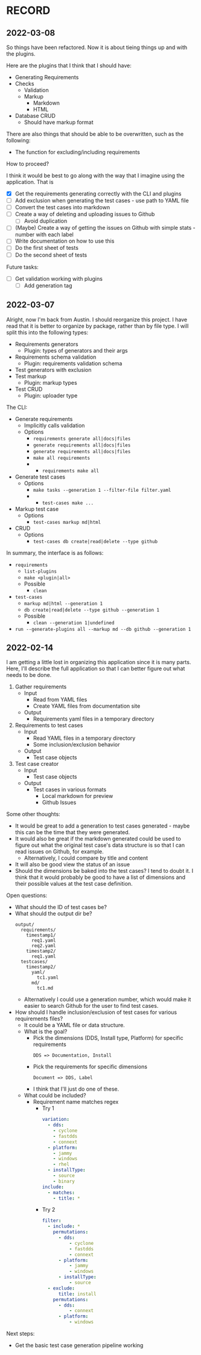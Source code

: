# RECORD

## 2022-03-08

So things have been refactored. Now it is about tieing things up and with the plugins.

Here are the plugins that I think that I should have:

- Generating Requirements
- Checks
  - Validation
  - Markup
    - Markdown
    - HTML
- Database CRUD
  - Should have markup format

There are also things that should be able to be overwritten, such as the following:

- The function for excluding/including requirements

How to proceed?

I think it would be best to go along with the way that I imagine using the application. That is

- [x] Get the requirements generating correctly with the CLI and plugins
- [ ] Add exclusion when generating the test cases - use path to YAML file
- [ ] Convert the test cases into markdown
- [ ] Create a way of deleting and uploading issues to Github
  - [ ] Avoid duplication
- [ ] (Maybe) Create a way of getting the issues on Github with simple stats - number with each label
- [ ] Write documentation on how to use this
- [ ] Do the first sheet of tests
- [ ] Do the second sheet of tests

Future tasks:

- [ ] Get validation working with plugins
  - [ ] Add generation tag

## 2022-03-07

Alright, now I'm back from Austin. I should reorganize this project. I have read that it is better to organize by package, rather than by file type. I will split this into the following types:

- Requirements generators
  - Plugin: types of generators and their args
- Requirements schema validation
  - Plugin: requirements validation schema
- Test generators with exclusion
- Test markup
  - Plugin: markup types
- Test CRUD
  - Plugin: uploader type

The CLI:

- Generate requirements
  - Implicitly calls validation
  - Options
    - `requirements generate all|docs|files`
    - `generate requirements all|docs|files`
    - `generate requirements all|docs|files`
    - `make all requirements`
    - - `requirements make all`
- Generate test cases
  - Options
    - `make tasks --generation 1 --filter-file filter.yaml`
    - - `test-cases make ...`
- Markup test case
  - Options
    - `test-cases markup md|html`
- CRUD
  - Options
    - `test-cases db create|read|delete --type github`

In summary, the interface is as follows:

- `requirements`
  - `list-plugins`
  - `make <plugin|all>`
  - Possible
    - `clean`
- `test-cases`
  - `markup md|html --generation 1`
  - `db create|read|delete --type github --generation 1`
  - Possible
    - `clean --generation 1|undefined`
- `run --generate-plugins all --markup md --db github --generation 1`

## 2022-02-14

I am getting a little lost in organizing this application since it is many parts.
Here, I'll describe the full application so that I can better figure out what needs to be done.

1. Gather requirements
   - Input
     - Read from YAML files
     - Create YAML files from documentation site
   - Output
     - Requirements yaml files in a temporary directory
2. Requirements to test cases
   - Input
     - Read YAML files in a temporary directory
     - Some inclusion/exclusion behavior
   - Output
     - Test case objects
3. Test case creator
   - Input
     - Test case objects
   - Output
     - Test cases in various formats
       - Local markdown for preview
       - Github Issues

Some other thoughts:

- It would be great to add a generation to test cases generated - maybe this can be the time that they were generated.
- It would also be great if the markdown generated could be used to figure out what the original test case's data structure is so that I can read issues on Github, for example.
  - Alternatively, I could compare by title and content
- It will also be good view the status of an issue
- Should the dimensions be baked into the test cases? I tend to doubt it. I think that it would probably be good to have a list of dimensions and their possible values at the test case definition.

Open questions:

- What should the ID of test cases be?
- What should the output dir be?
  ```text
  output/
    requirements/
      timestamp1/
        req1.yaml
        req2.yaml
      timestamp2/
        req1.yaml
    testcases/
      timestamp2/
        yaml/
          tc1.yaml
        md/
          tc1.md
  ```
  - Alternatively I could use a generation number, which would make it easier to search Github for the user to find test cases.
- How should I handle inclusion/exclusion of test cases for various requirements files?
  - It could be a YAML file or data structure.
  - What is the goal?
    - Pick the dimensions (DDS, Install type, Platform) for specific requirements
      ```
      DDS => Documentation, Install
      ```
    - Pick the requirements for specific dimensions
      ```
      Document => DDS, Label
      ```
    - I think that I'll just do one of these.
  - What could be included?
    - Requirement name matches regex
      - Try 1
        ```yaml
        variation:
          - dds:
            - cyclone
            - fastdds
            - connext
          - platform:
            - jammy
            - windows
            - rhel
          - installType:
            - source
            - binary
        include:
          - matches:
            - title: *
        ```
      - Try 2
        ```yaml
        filter:
          - include: *
            permutations:
              - dds:
                  - cyclone
                  - fastdds
                  - connext
              - platform:
                  - jammy
                  - windows
              - installType:
                  - source
          - exclude:
              title: install
            permutations:
              - dds:
                  - connext
              - platform:
                  - windows
        ```

Next steps:

- Get the basic test case generation pipeline working
